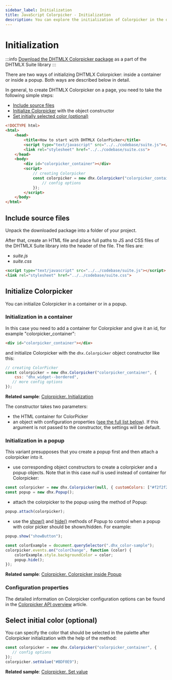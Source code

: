```yaml
---
sidebar_label: Initialization
title: JavaScript Colorpicker - Initialization 
description: You can explore the initialization of Colorpicker in the documentation of the DHTMLX JavaScript UI library. Browse developer guides and API reference, try out code examples and live demos, and download a free 30-day evaluation version of DHTMLX Suite.
---
```


# Initialization

:::info
[Download the DHTMLX Colorpicker package](https://dhtmlx.com/docs/products/dhtmlxSuite/download.shtml) as a part of the DHTMLX Suite library
:::

There are two ways of initializing DHTMLX Colorpicker: inside a container or inside a popup. Both ways are described below in detail.

In general, to create DHTMLX Colorpicker on a page, you need to take the following simple steps:

- [Include source files](#include-source-files)
- [Initialize Colorpicker](#initialize-colorpicker) with the object constructor
- [Set initially selected color (optional)](#select-initial-color-optional)

~~~html
<!DOCTYPE html>
<html>
    <head>
        <title>How to start with DHTMLX ColorPicker</title>         
        <script type="text/javascript" src="../../codebase/suite.js"></script>
        <link rel="stylesheet" href="../../codebase/suite.css">
    </head>
    <body>
        <div id="colorpicker_container"></div>
        <script>
            // creating Colorpicker 
            const colorpicker = new dhx.Colorpicker("colorpicker_container", {
                // config options
            });
        </script>
    </body>
</html>
~~~

## Include source files

Unpack the downloaded package into a folder of your project.

After that, create an HTML file and place full paths to JS and CSS files of the DHTMLX Suite library into the header of the file. The files are:

- *suite.js*
- *suite.css*

~~~html title="index.html"
<script type="text/javascript" src="../../codebase/suite.js"></script>
<link rel="stylesheet" href="../../codebase/suite.css">
~~~

## Initialize Colorpicker

You can initialize Colorpicker in a container or in a popup.

### Initialization in a container

In this case you need to add a container for Colorpicker and give it an id, for example "colorpicker_container":

~~~html title="index.html"
<div id="colorpicker_container"></div>
~~~

and initialize Colorpicker with the `dhx.Colorpicker` object constructor like this:

~~~js title="index.js"
// creating ColorPicker
const colorpicker = new dhx.Colorpicker("colorpicker_container", {
    css: "dhx_widget--bordered",
   // more config options
});
~~~

**Related sample**: [Colorpicker. Initialization](https://snippet.dhtmlx.com/ezk8rk4m)

The constructor takes two parameters:

- the HTML container for ColorPicker
- an object with configuration properties ([see the full list below](#configuration-properties)). If this argument is not passed to the constructor, the settings will be default.


### Initialization in a popup

This variant presupposes that you create a popup first and then attach a colorpicker into it. 

- use corresponding object constructors to create a colorpicker and a popup objects. Note that in this case *null* is used instead of container for Colorpicker:

~~~js
const colorpicker = new dhx.Colorpicker(null, { customColors: ["#f2f2f2"] });
const popup = new dhx.Popup();
~~~

- attach the colorpicker to the popup using the [](../popup/api/popup_attach_method.md) method of Popup:

~~~js
popup.attach(colorpicker);
~~~

- use the [show()](../../popup/api/popup_show_method/) and [hide()](../../popup/api/popup_hide_method/) methods of Popup to control when a popup with color picker should be shown/hidden. For example:

~~~js
popup.show("showButton");

const colorExample = document.querySelector(".dhx_color-sample");
colorpicker.events.on("colorChange", function (color) {
    colorExample.style.backgroundColor = color;
    popup.hide();
});
~~~

**Related sample**: [Colorpicker. Colorpicker inside Popup](https://snippet.dhtmlx.com/kw3e0h4j)

### Configuration properties

The detailed information on Colorpicker configuration options can be found in the [Colorpicker API overview](colorpicker/api/api_overview.md#properties) article.

## Select initial color (optional)

You can specify the color that should be selected in the palette after Colorpicker initialization with the help of the [](colorpicker/api/colorpicker_setvalue_method.md) method:

~~~js
const colorpicker = new dhx.Colorpicker("colorpicker_container", {
   // config options
});
colorpicker.setValue("#BDF0E9");
~~~

**Related sample**: [Colorpicker. Set value](https://snippet.dhtmlx.com/h6oc5qsq)
